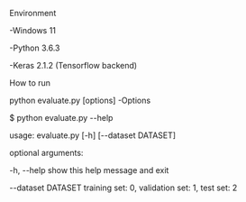 
Environment

-Windows 11

-Python 3.6.3

-Keras 2.1.2 (Tensorflow backend)

How to run

 python evaluate.py [options]
-Options

$ python evaluate.py --help

usage: evaluate.py [-h] [--dataset DATASET]


optional arguments:

  -h,
  --help
  show this help message and exit
  
  --dataset DATASET  training set: 0, validation set: 1, test set: 2
